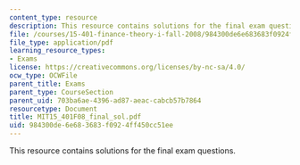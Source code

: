 ```yaml
---
content_type: resource
description: This resource contains solutions for the final exam questions.
file: /courses/15-401-finance-theory-i-fall-2008/984300de6e683683f0924ff450cc51ee_MIT15_401F08_final_sol.pdf
file_type: application/pdf
learning_resource_types:
- Exams
license: https://creativecommons.org/licenses/by-nc-sa/4.0/
ocw_type: OCWFile
parent_title: Exams
parent_type: CourseSection
parent_uid: 703ba6ae-4396-ad87-aeac-cabcb57b7864
resourcetype: Document
title: MIT15_401F08_final_sol.pdf
uid: 984300de-6e68-3683-f092-4ff450cc51ee
---
```

This resource contains solutions for the final exam questions.